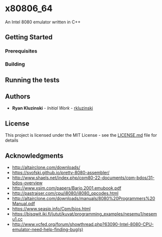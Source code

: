 # x80806_64

An Intel 8080 emulator written in C++

## Getting Started

### Prerequisites

### Building

## Running the tests

## Authors

* **Ryan Kluzinski** - *Initial Work* - [rkluzinski](https://github.com/rkluzinski)

## License

This project is licensed under the MIT License - see the [LICENSE.md](LICENSE.md) file for details

## Acknowledgments

* http://altairclone.com/downloads/
* https://svofski.github.io/pretty-8080-assembler/
* http://www.shaels.net/index.php/cpm80-22-documents/cpm-bdos/31-bdos-overview
* http://www.xsim.com/papers/Bario.2001.emubook.pdf
* http://pastraiser.com/cpu/i8080/i8080_opcodes.html
* http://altairclone.com/downloads/manuals/8080%20Programmers%20Manual.pdf
* https://www.seasip.info/Cpm/bios.html
* https://bisqwit.iki.fi/jutut/kuvat/programming_examples/nesemu1/nesemu1.cc
* http://www.vcfed.org/forum/showthread.php?63090-Intel-8080-CPU-emulator-need-help-finding-bug(s)